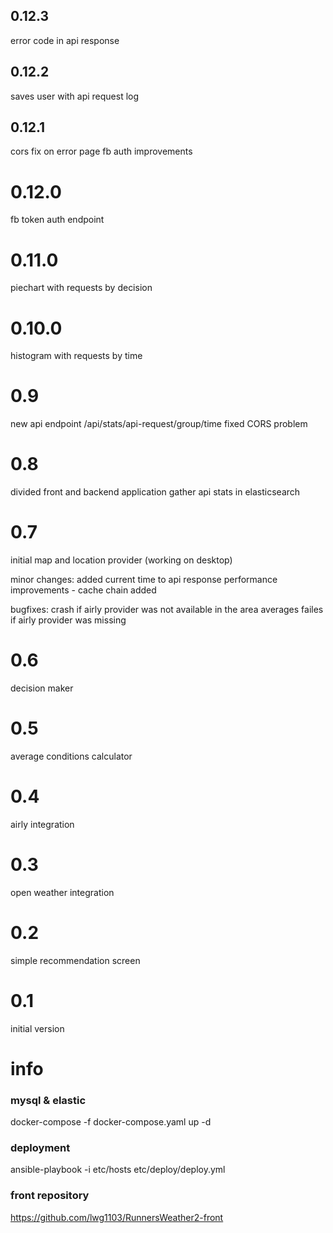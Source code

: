 ## 0.12.3
error code in api response

## 0.12.2
saves user with api request log

## 0.12.1
cors fix on error page
fb auth improvements

# 0.12.0
fb token auth endpoint

# 0.11.0
piechart with requests by decision

# 0.10.0
histogram with requests by time

# 0.9
new api endpoint /api/stats/api-request/group/time
fixed CORS problem

# 0.8
divided front and backend application
gather api stats in elasticsearch

# 0.7 
initial map and location provider (working on desktop)

minor changes:
added current time to api response
performance improvements - cache chain added

bugfixes:
crash if airly provider was not available in the area
averages failes if airly provider was missing

# 0.6 
decision maker

# 0.5 
average conditions calculator

# 0.4 
airly integration

# 0.3 
open weather integration

# 0.2 
simple recommendation screen

# 0.1 
initial version

# info

### mysql & elastic
docker-compose -f docker-compose.yaml up -d

### deployment
ansible-playbook -i etc/hosts etc/deploy/deploy.yml

### front repository
https://github.com/lwg1103/RunnersWeather2-front